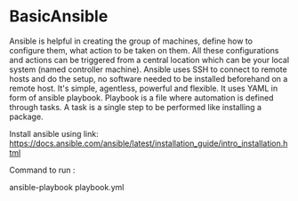 # BasicAnsible

Ansible is helpful in creating the group of machines, define how to configure them, what action to be taken on them. All these configurations and actions can be triggered from a central location which can be your local system (named controller machine). Ansible uses SSH to connect to remote hosts and do the setup, no software needed to be installed beforehand on a remote host. It's simple, agentless, powerful and flexible. It uses YAML in form of ansible playbook. Playbook is a file where automation is defined through tasks. A task is a single step to be performed like installing a package.

Install ansible using link: https://docs.ansible.com/ansible/latest/installation_guide/intro_installation.html

Command to run : 

ansible-playbook playbook.yml
